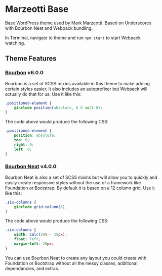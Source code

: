 # Marzeotti Base

Base WordPress theme used by Mark Marzeotti. Based on Underscores with Bourbon Neat and Webpack bundling.

In Terminal, navigate to theme and run `npm start` to start Webpack watching.

## Theme Features

### [Bourbon](https://www.bourbon.io/docs/6.0.0/) v6.0.0

Bourbon is a set of SCSS mixins available in this theme to make adding certain styles easier. It also includes an autoprefixer but Webpack will actually do that for us. Use it like this:

```scss
.positioned-element {
    @include position(absolute, 0 0 null 0);
}
```

The code above would produce the following CSS:

```css
.positioned-element {
    position: absolute;
    top: 0;
    right: 0;
    left: 0;
}
```

### [Bourbon Neat](https://neat.bourbon.io/docs/4.0.0/) v4.0.0

Bourbon Neat is also a set of SCSS mixins but will allow you to quickly and easily create responsive styles without the use of a framework like Foundation or Bootstrap. By default it is based on a 12 column grid. Use it like this:

```scss
.six-columns {
    @include grid-column(6);
}
```

The code above would produce the following CSS:

```css
.six-columns {
    width: calc(50% - 25px);
    float: left;
    margin-left: 20px;
}
```

You can use Bourbon Neat to create any layout you could create with Foundation or Bootstrap without all the messy classes, additional dependancies, and extras.
